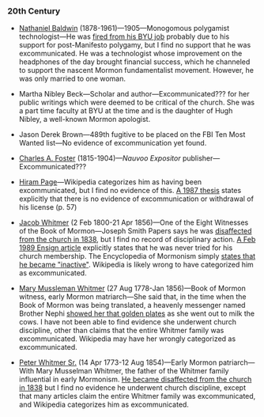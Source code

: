 ### 20th Century
* [Nathaniel Baldwin](https://en.wikipedia.org/wiki/Nathaniel_Baldwin) (1878-1961)—1905—Monogomous polygamist technologist—He was [fired from his BYU job](https://www.deseret.com/2008/4/14/20082063/new-plans-for-old-factory) probably due to his support for post-Manifesto polygamy, but I find no support that he was excommunicated. He was a technologist whose improvement on the headphones of the day brought financial success, which he channeled to support the nascent Mormon fundamentalist movement. However, he was only married to one woman.

* Martha Nibley Beck—Scholar and author—Excommunicated??? for her public writings which were deemed to be critical of the church. She was a part time faculty at BYU at the time and is the daughter of Hugh Nibley, a well-known Mormon apologist.

* Jason Derek Brown—489th fugitive to be placed on the FBI Ten Most Wanted list—No evidence of excommunication yet found.

* [Charles A. Foster](https://en.wikipedia.org/wiki/Charles_A._Foster_(Latter_Day_Saints)) (1815-1904)—_Nauvoo Expositor_ publisher—Excommunicated???

* [Hiram Page](https://en.wikipedia.org/wiki/Hiram_Page)—Wikipedia categorizes him as having been excommunicated, but I find no evidence of this. [A 1987 thesis](https://scholarsarchive.byu.edu/etd/5142/) states explicitly that there is no evidence of excommunication or withdrawal of his license (p. 57)

* [Jacob Whitmer](https://en.wikipedia.org/wiki/Jacob_Whitmer) (2 Feb 1800-21 Apr 1856)—One of the Eight Witnesses of the Book of Mormon—Joseph Smith Papers says he was [disaffected from the church in 1838](https://www.josephsmithpapers.org/person/jacob-whitmer), but I find no record of disciplinary action. [A Feb 1989 Ensign article](https://web.archive.org/web/20191113003645/http://www.churchofjesuschrist.org/study/ensign/1989/02/true-to-the-book-of-mormon-the-whitmers?lang=eng) explicitly states that he was never tried for his church membership. The Encyclopedia of Mormonism simply [states that he became "inactive"](https://eom.byu.edu/index.php/Book_of_Mormon_Witnesses). Wikipedia is likely wrong to have categorized him as excommunicated.

* [Mary Mussleman Whitmer](https://en.wikipedia.org/wiki/Mary_Mussleman_Whitmer) (27 Aug 1778-Jan 1856)—Book of Mormon witness, early Mormon matriarch—She said that, in the time when the Book of Mormon was being translated, a heavenly messenger named Brother Nephi [showed her that golden plates](https://web.archive.org/web/20191113083221/https://journal.interpreterfoundation.org/another-account-of-mary-whitmers-viewing-of-the-golden-plates/) as she went out to milk the cows. I have not been able to find evidence she underwent church discipline, other than claims that the entire Whitmer family was excommunicated. Wikipedia may have her wrongly categorized as excommunicated.

* [Peter Whitmer Sr.](https://en.wikipedia.org/wiki/Peter_Whitmer_Sr.) (14 Apr 1773-12 Aug 1854)—Early Mormon patriarch—With Mary Musselman Whitmer, the father of the Whitmer family influential in early Mormonism. [He became disaffected from the church in 1838](https://www.josephsmithpapers.org/person/peter-whitmer-sr) but I find no evidence he underwent church discipline, except that many articles claim the entire Whitmer family was excommunicated, and Wikipedia categorizes him as excommunicated.

